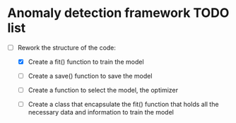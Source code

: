 # Anomaly detection framework TODO list

- [ ] Rework the structure of the code:
    - [X] Create a fit() function to train the model
    - [ ] Create a save() function to save the model
    - [ ] Create a function to select the model, the optimizer 
    - [ ] Create a class that encapsulate the fit() function that holds all the necessary data and information to train the model


